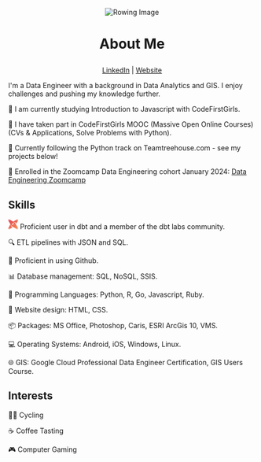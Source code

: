 <p align="center">
  <img src="images/rowing.jpg" alt="Rowing Image">
</p>

# <p align="center">About Me</p>

<p align="center">
  <a href="https://www.linkedin.com/in/lucy-bufton-23b8b827b/">LinkedIn</a> | <a href="#">Website</a>
</p>

I'm a Data Engineer with a background in Data Analytics and GIS. I enjoy challenges and pushing my knowledge further.

🦄 I am currently studying Introduction to Javascript with CodeFirstGirls.

🦄 I have taken part in CodeFirstGirls MOOC (Massive Open Online Courses) (CVs & Applications, Solve Problems with Python).

🦄 Currently following the Python track on Teamtreehouse.com - see my projects below!

🦄 Enrolled in the Zoomcamp Data Engineering cohort January 2024: [Data Engineering Zoomcamp](https://github.com/DataTalksClub/data-engineering-zoomcamp)

## Skills

<img src="images/dbt.png" alt="DBT Emoji" width="20" height="20"> Proficient user in dbt and a member of the dbt labs community.

🔍 ETL pipelines with JSON and SQL.

🐙 Proficient in using Github.

📊 Database management: SQL, NoSQL, SSIS.

🚀 Programming Languages: Python, R, Go, Javascript, Ruby.

🎨 Website design: HTML, CSS.

📦 Packages: MS Office, Photoshop, Caris, ESRI ArcGis 10, VMS.

💻 Operating Systems: Android, iOS, Windows, Linux.

🌐 GIS: Google Cloud Professional Data Engineer Certification, GIS Users Course.

## Interests

🚴‍♂️ Cycling

☕ Coffee Tasting

🎮 Computer Gaming
